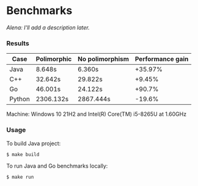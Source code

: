 # Benchmarks

*Alena: I'll add a description later.*

### Results

Case | Polimorphic | No polimorphism | Performance gain
------ | ------ | ------ | ------ 
Java | 8.648s | 6.360s | +35.97%
C++ | 32.642s | 29.822s | +9.45%
Go |  46.001s | 24.122s | +90.7%
Python |  2306.132s | 2867.444s | -19.6%

Machine: Windows 10 21H2 and Intel(R) Core(TM) i5-8265U at 1.60GHz

### Usage

To build Java project:
```bash
$ make build
```

To run Java and Go benchmarks locally:
```bash
$ make run
```
